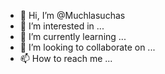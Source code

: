 - 👋 Hi, I’m @Muchlasuchas
- 👀 I’m interested in ...
- 🌱 I’m currently learning ...
- 💞️ I’m looking to collaborate on ...
- 📫 How to reach me ...

<!---
Muchlasuchas/Muchlasuchas is a ✨ special ✨ repository because its `README.md` (this file) appears on your GitHub profile.
You can click the Preview link to take a look at your changes.
--->
